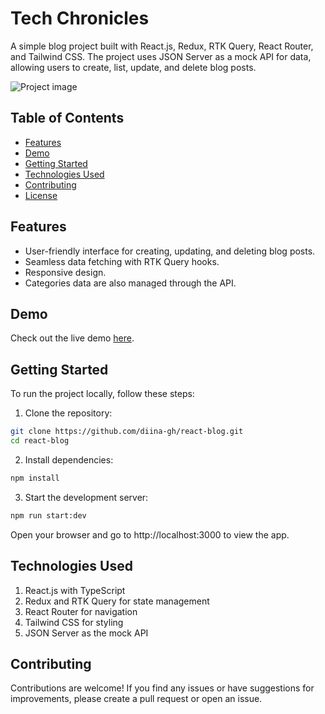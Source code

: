 # Tech Chronicles

<!-- Project Description -->
A simple blog project built with React.js, Redux, RTK Query, React Router, and Tailwind CSS. The project uses JSON Server as a mock API for data, allowing users to create, list, update, and delete blog posts.

<!-- Project Screenshot -->
![Project image](https://raw.githubusercontent.com/diina-gh/react-blog/main/public/images/rb-image1.png?token=GHSAT0AAAAAACEVCDSNWDCQI4CXXLH253XEZGHT3DQ)

<!-- Table of Contents -->
## Table of Contents
- [Features](#features)
- [Demo](#demo)
- [Getting Started](#getting-started)
- [Technologies Used](#technologies-used)
- [Contributing](#contributing)
- [License](#license)

<!-- Features -->
## Features
- User-friendly interface for creating, updating, and deleting blog posts.
- Seamless data fetching with RTK Query hooks.
- Responsive design.
- Categories data are also managed through the API.

<!-- Demo -->
## Demo
Check out the live demo [here](https://your-awesome-blog-demo.com).

<!-- Getting Started -->
## Getting Started
To run the project locally, follow these steps:

1. Clone the repository:

```bash
git clone https://github.com/diina-gh/react-blog.git
cd react-blog
```

2. Install dependencies:

```bash
npm install
```

3. Start the development server:

```bash
npm run start:dev
```

Open your browser and go to http://localhost:3000 to view the app.

<!-- Technologies Used -->
## Technologies Used

1. React.js with TypeScript
2. Redux and RTK Query for state management
3. React Router for navigation
4. Tailwind CSS for styling
5. JSON Server as the mock API

## Contributing

Contributions are welcome! If you find any issues or have suggestions for improvements, please create a pull request or open an issue.



